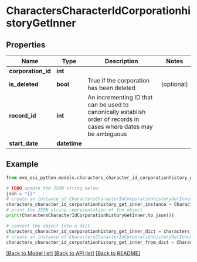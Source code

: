 # CharactersCharacterIdCorporationhistoryGetInner


## Properties

Name | Type | Description | Notes
------------ | ------------- | ------------- | -------------
**corporation_id** | **int** |  | 
**is_deleted** | **bool** | True if the corporation has been deleted | [optional] 
**record_id** | **int** | An incrementing ID that can be used to canonically establish order of records in cases where dates may be ambiguous | 
**start_date** | **datetime** |  | 

## Example

```python
from eve_esi_python.models.characters_character_id_corporationhistory_get_inner import CharactersCharacterIdCorporationhistoryGetInner

# TODO update the JSON string below
json = "{}"
# create an instance of CharactersCharacterIdCorporationhistoryGetInner from a JSON string
characters_character_id_corporationhistory_get_inner_instance = CharactersCharacterIdCorporationhistoryGetInner.from_json(json)
# print the JSON string representation of the object
print(CharactersCharacterIdCorporationhistoryGetInner.to_json())

# convert the object into a dict
characters_character_id_corporationhistory_get_inner_dict = characters_character_id_corporationhistory_get_inner_instance.to_dict()
# create an instance of CharactersCharacterIdCorporationhistoryGetInner from a dict
characters_character_id_corporationhistory_get_inner_from_dict = CharactersCharacterIdCorporationhistoryGetInner.from_dict(characters_character_id_corporationhistory_get_inner_dict)
```
[[Back to Model list]](../README.md#documentation-for-models) [[Back to API list]](../README.md#documentation-for-api-endpoints) [[Back to README]](../README.md)


